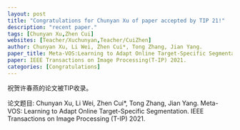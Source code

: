 ```yaml
---
layout: post
title: "Congratulations for Chunyan Xu of paper accepted by TIP 21!"
description: "recent paper."
tags: [Chunyan Xu,Zhen Cui]
websites: [Teacher/Xuchunyan,Teacher/CuiZhen]
author: Chunyan Xu, Li Wei, Zhen Cui*, Tong Zhang, Jian Yang.
paper_title: Meta-VOS:Learning to Adapt Online Target-Specific Segmentation.
paper: IEEE Transactions on Image Processing(T-IP) 2021.
categories: [Congratulations]
---
```

祝贺许春燕的论文被TIP收录。

论文题目: Chunyan Xu, Li Wei, Zhen Cui*, Tong Zhang, Jian Yang. Meta-VOS: Learning to Adapt Online Target-Specific Segmentation. IEEE Transactions on Image Processing (T-IP)  2021.  


